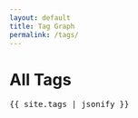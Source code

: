 ```yaml
---
layout: default
title: Tag Graph
permalink: /tags/
---
```


<h1>All Tags</h1>


<pre>
{{ site.tags | jsonify }}
</pre>

<div id="network" style="width: 100%; height: 600px; border: 1px solid var(--tertiary); margin-top: 2rem;"></div>

<!-- Load Vis Network -->
<link href="https://unpkg.com/vis-network/styles/vis-network.css" rel="stylesheet" />
<script src="https://unpkg.com/vis-network/standalone/umd/vis-network.min.js"></script>

<script>
document.addEventListener("DOMContentLoaded", function () {
  const root = document.documentElement;
  const style = getComputedStyle(root);

  const tagData = [
    {% for tag in site.tags %}
      {
        name: {{ tag[0] | jsonify }},
        count: {{ tag[1].size }},
        url: {{ '/tags/' | append: tag[0] | slugify | append: '/' | relative_url | jsonify }}
      }{% unless forloop.last %},{% endunless %}
    {% endfor %}
  ];

  if (tagData.length === 0) return;

  const nodes = new vis.DataSet();
  const edges = [];

  const minSize = 8;
  const maxSize = 20;
  const minCount = Math.min(...tagData.map(t => t.count));
  const maxCount = Math.max(...tagData.map(t => t.count));

  tagData.forEach(tag => {
    const size = minSize + ((tag.count - minCount) / (maxCount - minCount || 1)) * (maxSize - minSize);

    nodes.add({
      id: tag.name,
      label: tag.name,
      value: size,
      href: tag.url,
      shape: "dot",
      color: {
        background: style.getPropertyValue("--secondary").trim(),
        border: style.getPropertyValue("--tertiary").trim()
      },
      font: {
        face: "IBM Plex Mono",
        color: style.getPropertyValue("--darkgray").trim(),
        size: 14,
        vadjust: 8
      }
    });
  });

  // Connect every node to every other (full mesh)
  for (let i = 0; i < tagData.length; i++) {
    for (let j = i + 1; j < tagData.length; j++) {
      edges.push({
        from: tagData[i].name,
        to: tagData[j].name,
        dashes: true,
        color: {
          color: style.getPropertyValue("--darkgray").trim(),
          opacity: 0.4
        },
        width: 0.6
      });
    }
  }

  const container = document.getElementById("network");
  const data = { nodes, edges };
  const options = {
    layout: { improvedLayout: true, randomSeed: 42 },
    interaction: { hover: true },
    physics: { enabled: false },
    nodes: {
      borderWidth: 1,
      shadow: false
    },
    edges: {
      smooth: false
    }
  };

  const network = new vis.Network(container, data, options);

  // Make nodes clickable
  network.on("click", function (params) {
    if (params.nodes.length > 0) {
      const node = nodes.get(params.nodes[0]);
      window.location.href = node.href;
    }
  });
});
</script>
